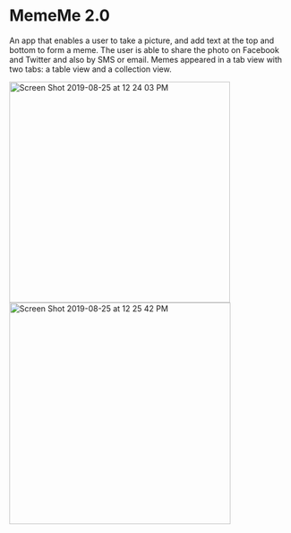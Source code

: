# MemeMe 2.0
An app that enables a user to take a picture, and add text at the top and bottom to form a meme. The user is able to share the photo on Facebook and Twitter and also by SMS or email. Memes appeared in a tab view with two tabs: a table view and a collection view.

<img width="394" alt="Screen Shot 2019-08-25 at 12 24 03 PM" src="https://user-images.githubusercontent.com/46335329/63652888-a4950580-c733-11e9-8e87-e6338ccab36d.png">

<img width="395" alt="Screen Shot 2019-08-25 at 12 25 42 PM" src="https://user-images.githubusercontent.com/46335329/63652895-c9897880-c733-11e9-81eb-cd239b7ed283.png">


